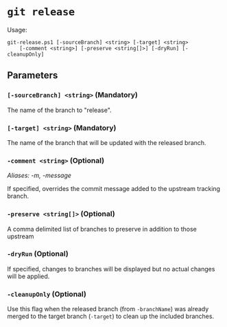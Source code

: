 # `git release`

Usage:

    git-release.ps1 [-sourceBranch] <string> [-target] <string>
        [-comment <string>] [-preserve <string[]>] [-dryRun] [-cleanupOnly]

## Parameters

### `[-sourceBranch] <string>` (Mandatory)

The name of the branch to "release".

### `[-target] <string>` (Mandatory)

The name of the branch that will be updated with the released branch.

### `-comment <string>` (Optional)

_Aliases: -m, -message_

If specified, overrides the commit message added to the upstream tracking
branch.

### `-preserve <string[]>` (Optional)

A comma delimited list of branches to preserve in addition to those upstream

### `-dryRun` (Optional)

If specified, changes to branches will be displayed but no actual changes will
be applied.

### `-cleanupOnly` (Optional)

Use this flag when the released branch (from `-branchName`) was already merged
to the target branch (`-target`) to clean up the included branches.
